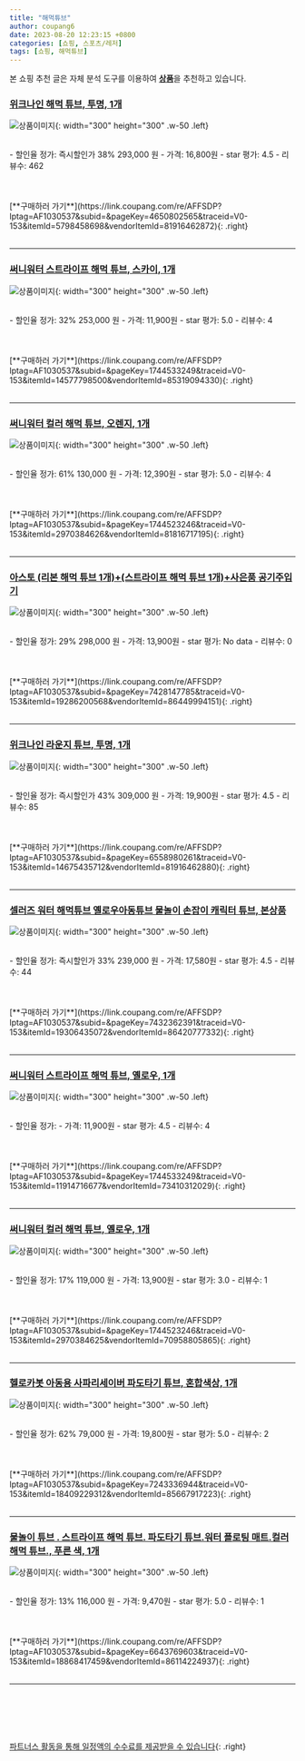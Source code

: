 ```yaml
---
title: "해먹튜브"
author: coupang6
date: 2023-08-20 12:23:15 +0800
categories: [쇼핑, 스포츠/레저]
tags: [쇼핑, 해먹튜브]
---
```


본 쇼핑 추천 글은 자체 분석 도구를 이용하여 [**상품**](https://link.coupang.com/a/bao1ui)을 추천하고 있습니다.

### [위크나인 해먹 튜브, 투명, 1개](https://link.coupang.com/re/AFFSDP?lptag=AF1030537&subid=&pageKey=4650802565&traceid=V0-153&itemId=5798458698&vendorItemId=81916462872)

![상품이미지](https://thumbnail10.coupangcdn.com/thumbnails/remote/230x230ex/image/vendor_inventory/9405/1168d96d2a71b27b9bd8ac27179550e726a123b0cb81db1c78506ea0f6f5.jpg){: width="300" height="300" .w-50 .left}


<br>
- 할인율 정가: 즉시할인가 38%  293,000   원
- 가격: 16,800원
- star 평가: 4.5
- 리뷰수: 462
<br>
<br>
<br>
<br>
[**구매하러 가기**](https://link.coupang.com/re/AFFSDP?lptag=AF1030537&subid=&pageKey=4650802565&traceid=V0-153&itemId=5798458698&vendorItemId=81916462872){: .right}
<br>
<br>

---

### [써니워터 스트라이프 해먹 튜브, 스카이, 1개](https://link.coupang.com/re/AFFSDP?lptag=AF1030537&subid=&pageKey=1744533249&traceid=V0-153&itemId=14577798500&vendorItemId=85319094330)

![상품이미지](https://thumbnail6.coupangcdn.com/thumbnails/remote/230x230ex/image/vendor_inventory/3fe2/95e91567a2df12530da25ff687651daa53521838e78d5c556790083ae9e8.jpg){: width="300" height="300" .w-50 .left}


<br>
- 할인율 정가: 32%  253,000   원
- 가격: 11,900원
- star 평가: 5.0
- 리뷰수: 4
<br>
<br>
<br>
<br>
[**구매하러 가기**](https://link.coupang.com/re/AFFSDP?lptag=AF1030537&subid=&pageKey=1744533249&traceid=V0-153&itemId=14577798500&vendorItemId=85319094330){: .right}
<br>
<br>

---

### [써니워터 컬러 해먹 튜브, 오렌지, 1개](https://link.coupang.com/re/AFFSDP?lptag=AF1030537&subid=&pageKey=1744523246&traceid=V0-153&itemId=2970384626&vendorItemId=81816717195)

![상품이미지](https://thumbnail8.coupangcdn.com/thumbnails/remote/230x230ex/image/retail/images/596137597632635-6e2d8836-4348-4cd2-9293-400e5f9d831e.png){: width="300" height="300" .w-50 .left}


<br>
- 할인율 정가: 61%  130,000   원
- 가격: 12,390원
- star 평가: 5.0
- 리뷰수: 4
<br>
<br>
<br>
<br>
[**구매하러 가기**](https://link.coupang.com/re/AFFSDP?lptag=AF1030537&subid=&pageKey=1744523246&traceid=V0-153&itemId=2970384626&vendorItemId=81816717195){: .right}
<br>
<br>

---

### [아스토 (리본 해먹 튜브 1개)+(스트라이프 해먹 튜브 1개)+사은품 공기주입기](https://link.coupang.com/re/AFFSDP?lptag=AF1030537&subid=&pageKey=7428147785&traceid=V0-153&itemId=19286200568&vendorItemId=86449994151)

![상품이미지](https://thumbnail10.coupangcdn.com/thumbnails/remote/230x230ex/image/vendor_inventory/4233/4d0d4deaae14c88f03881de3ccdb43f35a45c4e944ce5d86a92f5ad935c5.jpg){: width="300" height="300" .w-50 .left}


<br>
- 할인율 정가: 29%  298,000   원
- 가격: 13,900원
- star 평가: No data
- 리뷰수: 0
<br>
<br>
<br>
<br>
[**구매하러 가기**](https://link.coupang.com/re/AFFSDP?lptag=AF1030537&subid=&pageKey=7428147785&traceid=V0-153&itemId=19286200568&vendorItemId=86449994151){: .right}
<br>
<br>

---

### [위크나인 라운지 튜브, 투명, 1개](https://link.coupang.com/re/AFFSDP?lptag=AF1030537&subid=&pageKey=6558980261&traceid=V0-153&itemId=14675435712&vendorItemId=81916462880)

![상품이미지](https://thumbnail7.coupangcdn.com/thumbnails/remote/230x230ex/image/vendor_inventory/0ec0/5a4322929f9dca5596209c3933c8718a8185925bdc045ef32675295a3563.jpg){: width="300" height="300" .w-50 .left}


<br>
- 할인율 정가: 즉시할인가 43%  309,000   원
- 가격: 19,900원
- star 평가: 4.5
- 리뷰수: 85
<br>
<br>
<br>
<br>
[**구매하러 가기**](https://link.coupang.com/re/AFFSDP?lptag=AF1030537&subid=&pageKey=6558980261&traceid=V0-153&itemId=14675435712&vendorItemId=81916462880){: .right}
<br>
<br>

---

### [셀러즈 워터 해먹튜브 옐로우아동튜브 물놀이 손잡이 캐릭터 튜브, 본상품](https://link.coupang.com/re/AFFSDP?lptag=AF1030537&subid=&pageKey=7432362391&traceid=V0-153&itemId=19306435072&vendorItemId=86420777332)

![상품이미지](https://thumbnail6.coupangcdn.com/thumbnails/remote/230x230ex/image/vendor_inventory/9487/2436fefe77a6554b7224562214b21a8f10e774e02527dc16e09ed6227806.jpg){: width="300" height="300" .w-50 .left}


<br>
- 할인율 정가: 즉시할인가 33%  239,000   원
- 가격: 17,580원
- star 평가: 4.5
- 리뷰수: 44
<br>
<br>
<br>
<br>
[**구매하러 가기**](https://link.coupang.com/re/AFFSDP?lptag=AF1030537&subid=&pageKey=7432362391&traceid=V0-153&itemId=19306435072&vendorItemId=86420777332){: .right}
<br>
<br>

---

### [써니워터 스트라이프 해먹 튜브, 옐로우, 1개](https://link.coupang.com/re/AFFSDP?lptag=AF1030537&subid=&pageKey=1744533249&traceid=V0-153&itemId=11914716677&vendorItemId=73410312029)

![상품이미지](https://thumbnail9.coupangcdn.com/thumbnails/remote/230x230ex/image/vendor_inventory/ed16/188367da7319fd0ba92edcda29e348c4da78a9394b65feac17e8cc2d5e07.jpg){: width="300" height="300" .w-50 .left}


<br>
- 할인율 정가: 
- 가격: 11,900원
- star 평가: 4.5
- 리뷰수: 4
<br>
<br>
<br>
<br>
[**구매하러 가기**](https://link.coupang.com/re/AFFSDP?lptag=AF1030537&subid=&pageKey=1744533249&traceid=V0-153&itemId=11914716677&vendorItemId=73410312029){: .right}
<br>
<br>

---

### [써니워터 컬러 해먹 튜브, 옐로우, 1개](https://link.coupang.com/re/AFFSDP?lptag=AF1030537&subid=&pageKey=1744523246&traceid=V0-153&itemId=2970384625&vendorItemId=70958805865)

![상품이미지](https://thumbnail9.coupangcdn.com/thumbnails/remote/230x230ex/image/vendor_inventory/3abc/6c27c4dd3ffa2f86771aba84d22176cc96e0b04897ea569f7529b1212430.jpg){: width="300" height="300" .w-50 .left}


<br>
- 할인율 정가: 17%  119,000   원
- 가격: 13,900원
- star 평가: 3.0
- 리뷰수: 1
<br>
<br>
<br>
<br>
[**구매하러 가기**](https://link.coupang.com/re/AFFSDP?lptag=AF1030537&subid=&pageKey=1744523246&traceid=V0-153&itemId=2970384625&vendorItemId=70958805865){: .right}
<br>
<br>

---

### [헬로카봇 아동용 사파리세이버 파도타기 튜브, 혼합색상, 1개](https://link.coupang.com/re/AFFSDP?lptag=AF1030537&subid=&pageKey=7243336944&traceid=V0-153&itemId=18409229312&vendorItemId=85667917223)

![상품이미지](https://thumbnail6.coupangcdn.com/thumbnails/remote/230x230ex/image/vendor_inventory/e399/fadd9059bc8d4272033c8757885d81749adf128c56cad4443872de89cdbf.jpg){: width="300" height="300" .w-50 .left}


<br>
- 할인율 정가: 62%  79,000   원
- 가격: 19,800원
- star 평가: 5.0
- 리뷰수: 2
<br>
<br>
<br>
<br>
[**구매하러 가기**](https://link.coupang.com/re/AFFSDP?lptag=AF1030537&subid=&pageKey=7243336944&traceid=V0-153&itemId=18409229312&vendorItemId=85667917223){: .right}
<br>
<br>

---

### [물놀이 튜브 . 스트라이프 해먹 튜브. 파도타기 튜브.워터 플로팅 매트.컬러 해먹 튜브., 푸른 색, 1개](https://link.coupang.com/re/AFFSDP?lptag=AF1030537&subid=&pageKey=6643769603&traceid=V0-153&itemId=18868417459&vendorItemId=86114224937)

![상품이미지](https://thumbnail9.coupangcdn.com/thumbnails/remote/230x230ex/image/vendor_inventory/7cd3/76704fb1c44ad59d885eafebf1ff0c5987d3223f737f67a2bdb930bf3c70.jpg){: width="300" height="300" .w-50 .left}


<br>
- 할인율 정가: 13%  116,000   원
- 가격: 9,470원
- star 평가: 5.0
- 리뷰수: 1
<br>
<br>
<br>
<br>
[**구매하러 가기**](https://link.coupang.com/re/AFFSDP?lptag=AF1030537&subid=&pageKey=6643769603&traceid=V0-153&itemId=18868417459&vendorItemId=86114224937){: .right}
<br>
<br>

---
<br><br><br><br><br> [파트너스 활동을 통해 일정액의 수수료를 제공받을 수 있습니다](https://link.coupang.com/a/bao1ui){: .right}